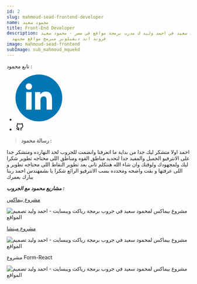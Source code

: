 ```yaml
---
id: 2
slug: mahmoud-sead-frontend-developer
name: محمود سعيد
title: Front-End Developer
description: رأئ محمود سعيد في احمد وليد ك مدرب برمجة مواقع في مصر - محمود سعيد
  فروند اند ديفيلوبر مبرمج مواقع مجتهد
image: mahmoud-sead-frontend
subImage: sub_mahmoud_mquekd
---
```

تابع محمود : 
<ul class="social-icon justify-content-center d-flex justify-content-lg-start"><li><a href="https://www.linkedin.com/in/mahmoud-said-0b418b210/" target="_blank" rel="nofollow noopener noreferrer" aria-label="linkedIn" data-v-43922166=""><svg id="linkedIn" enable-background="new 0 0 128 128" height="128px" version="1.1" viewBox="0 0 128 128" width="128px" xml:space="preserve" xmlns="http://www.w3.org/2000/svg" xmlns:xlink="http://www.w3.org/1999/xlink" class="h-10 w-10" data-v-43922166=""><g><circle cx="64" cy="64" fill="#0076B4" r="64"></circle></g><g><path d="M44.119,95.934H29.184V47.93h14.935V95.934z M36.656,41.371c-4.792,0-8.656-3.876-8.656-8.653   c0-4.775,3.864-8.652,8.656-8.652c4.771,0,8.646,3.876,8.646,8.652C45.303,37.495,41.428,41.371,36.656,41.371z M100,95.934H85.081   V72.59c0-5.566-0.097-12.728-7.752-12.728c-7.765,0-8.948,6.065-8.948,12.33v23.742H53.479V47.93H67.78v6.562h0.204   c1.99-3.774,6.857-7.753,14.117-7.753c15.105,0,17.897,9.939,17.897,22.868L100,95.934L100,95.934z" fill="#FFFFFF"></path></g></svg></a></li><li><a href="https://github.com/mahmoudsaeed-source" target="_blank" rel="nofollow noopener noreferrer" aria-label="github" data-v-43922166=""><svg xmlns="http://www.w3.org/2000/svg" class="icon icon-tabler icon-tabler-brand-github" width="24" height="24" viewBox="0 0 24 24" stroke-width="2" stroke="currentColor" fill="none" stroke-linecap="round" stroke-linejoin="round"> <path stroke="none" d="M0 0h24v24H0z" fill="none"/> <path d="M9 19c-4.3 1.4 -4.3 -2.5 -6 -3m12 5v-3.5c0 -1 .1 -1.4 -.5 -2c2.8 -.3 5.5 -1.4 5.5 -6a4.6 4.6 0 0 0 -1.3 -3.2a4.2 4.2 0 0 0 -.1 -3.2s-1.1 -.3 -3.5 1.3a12.3 12.3 0 0 0 -6.2 0c-2.4 -1.6 -3.5 -1.3 -3.5 -1.3a4.2 4.2 0 0 0 -.1 3.2a4.6 4.6 0 0 0 -1.3 3.2c0 4.6 2.7 5.7 5.5 6c-.6 .6 -.6 1.2 -.5 2v3.5" /> </svg></a></li></ul>

> **ر﻿سالة محمود :**

ا﻿حمد اولا متشكر ليك جدا من بداية ما اتعرفنا وانضمت للجروب لحد النهارده ومتشكر جدا على الانترفيو الجميل والمفيد جدا لتحديد مناطق القوه ومناطق اللى محتاجه تطوير شكرا ليك ولمجهودك ولوقتك وان شاء الله هنتكلم تانى بعد تطوير النقاط اللى محتاجه تطوير و اللى عرفتها و بقت واضحه ومحدده بسب الانترفيو الرائع   شكرا يا بشمهندس احمد ربنا يبارك بعمرك

***م﻿شاريع محمود مع الجروب :***

<a target="_blank"  href="https://mahmoudsaeed-source.github.io/DesignBeMax/" class="rbt-btn btn-gradient hover-icon-reverse"><span class="icon-reverse-wrapper"><span>مشروع بيماكس</span></span></a>

![مشروع بيماكس لمحمود سعيد في جروب برمجة رياكت ويبسايت - احمد وليد تصميم المواقع](https://res.cloudinary.com/drcfigqqr/image/upload/v1689014146/demo-bemax-design_a0lu80.webp "مشروع بيماكس لمحمود")

<a target="_blank"  href="https://mahmoudsaeed-source.github.io/MITCHA/" class="rbt-btn btn-gradient hover-icon-reverse"><span class="icon-reverse-wrapper"><span>مشروع ميتشا</span></span></a>

![مشروع بيماكس لمحمود سعيد في جروب برمجة رياكت ويبسايت - احمد وليد تصميم المواقع](https://res.cloudinary.com/drcfigqqr/image/upload/v1689014146/demo-mitcha_fgbdjy.webp "مشروع بيماكس لمحمود")

مشروع Form-React

![مشروع بيماكس لمحمود سعيد في جروب برمجة رياكت ويبسايت - احمد وليد تصميم المواقع](https://res.cloudinary.com/drcfigqqr/image/upload/v1689014146/demo-form-react_wgpuar.webp "مشروع بيماكس لمحمود")